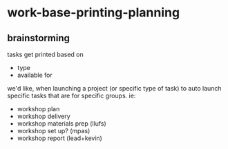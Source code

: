 # work-base-printing-planning

## brainstorming
tasks get printed based on
* type
* available for

we'd like, when launching a project (or specific type of task) to auto launch specific tasks that are for specific groups. ie:
* workshop plan 
* workshop delivery 
* workshop materials prep (llufs)
* workshop set up? (mpas)
* workshop report (lead+kevin)


